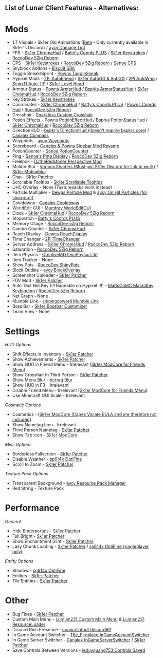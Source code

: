 ## List of Lunar Client Features - Alternatives:

# Mods
- 1.7 Visuals - Sk1er Old Animations ([Beta](https://sk1er.club/beta) - Only currently available in Sk1er's Discord) / [aycy Damage Tint](https://hypixel.net/threads/forge-1-8-9-damage-tint-v2-0.2008597/)
- FPS - [Sk1er ChromaHud](https://sk1er.club/mods/ChromaHUD) / [Batty's Coords PLUS](https://www.curseforge.com/minecraft/mc-mods/batty-ui/files/2272073) / [Sk1er Keystrokes](https://sk1er.club/mods/keystrokesmod) / [RoccoDev 5Zig Reborn](https://5zigreborn.eu/)
- CPS - [Sk1er Keystrokes](https://sk1er.club/mods/keystrokesmod) / [RoccoDev 5Zig Reborn](https://5zigreborn.eu/) / [Senoe CPS](https://ofpyt.weebly.com/189-chroma-cpsmod-20-release.html)
- Skyblock Addons - [Biscuit SBA](https://biscuit.codes/mods/skyblockaddons/downloadversion/?v=latest)
- Toggle Sneak/Sprint - [Powns ToggleSneak](https://download.powns.dev/togglesneak189)
- Hypixel Mods - [2Pi AutoFriend](https://2pi.pw/mods/autofriend) / [Sk1er AutoGG & AntiGG](https://sk1er.club/mods/autogg) / [2Pi AutoWho](https://2pi.pw/mods/autowho) / [Semx11 Auto TIP](https://autotip.pro/download) / [Sk1er Level Head](https://www.sk1er.club/mods/level_head)
- Armour Status - [Powns ArmorHud](https://download.powns.dev/armorhud189) / [Bsprks ArmorStatusHud](https://hypixel.net/threads/bspkrs-mods-for-1-8-9-forge.1207968/) / [Sk1er ChromaHud](https://sk1er.club/mods/ChromaHUD) / [RoccoDev 5Zig Reborn](https://5zigreborn.eu/)
- Key Strokes - [Sk1er Keystrokes](https://sk1er.club/mods/keystrokesmod)
- Coordinates - [Sk1er ChromaHud](https://sk1er.club/mods/ChromaHUD) / [Batty's Coords PLUS](https://www.curseforge.com/minecraft/mc-mods/batty-ui/files/2272073) / [Powns Coords Hud](https://download.powns.dev/coordsmod189) / [RoccoDev 5Zig Reborn](https://5zigreborn.eu/)
- Crosshair - [Sparkless Custom Crosshair](https://www.curseforge.com/minecraft/mc-mods/custom-crosshair-mod/files/2304056)
- Potion Effects - [Powns PotionEffectHud](http://www.mediafire.com/file/pas0pju90s98r6o/%255B1.8.9%255D_Powns%2527_PotionEffect_HUD_-_1.0.jar/file) / [Bsprks PotionStatusHud](https://hypixel.net/threads/bspkrs-mods-for-1-8-9-forge.1207968/) / [Sk1er ChromaHud](https://sk1er.club/mods/ChromaHUD) / [RoccoDev 5Zig Reborn](https://5zigreborn.eu/)
- DirectionHUD - [bspkr's DirectionHud (doesn't require bspkrs core)](https://github.com/ReflxctionDev/bspkrsCore/releases/tag/1.24) / [Canalex Compass](https://www.youtube.com/watch?v=Anwxqk2EAlE)
- Waypoints - [aycy Waypoints](https://www.youtube.com/watch?v=5jq5tXqwDTM)
- Scoreboard - [Canelex & Powns Sidebar Mod Revamp](https://www.youtube.com/watch?v=cn9VvT43yRs)
- PotionCounter - [Senoe PotionCounter](https://www.youtube.com/watch?v=7iYeYK2CGDo)
- Ping - [Senoe's Ping Display](https://www.youtube.com/watch?v=NAsefZXZbHQ) / [RoccoDev 5Zig Reborn](https://5zigreborn.eu/)
- Freelook - [DJtheRedstoner Perspective Mod](https://github.com/DJtheRedstoner/PerspectiveModv4/releases/)
- Motion Blur - [Various Shaders (Must join Sk1er Discord for link to work)](https://canary.discordapp.com/channels/411619823445999637/411620521382510592/702326988228263936) / [Sk1er Motionblur](https://sk1er.club/mods/motionblurmod)
- Chat - [Sk1er Patcher](https://sk1er.club/mods/patcher)
- Scrollable Tooltips - [Sk1er Scrollable Tooltips](https://www.sk1er.club/mods/text_overflow_scroll)
- UHC Overlay - None (Texturepacks work instead)
- Particle Multiplier - [Dewgs Particle Mod](https://www.youtube.com/watch?v=Um67Ca7gfn4&t=1s) & [aycy On Hit Particles (for sharp/crit)](https://youtu.be/0PPR_t-qyfw)
- Cooldowns - [Canalex Cooldowns](https://www.youtube.com/watch?v=if1t-gO2yfc)
- WorldEdit CUI - [Mumfrey WorldEditCUI](https://www.curseforge.com/minecraft/mc-mods/worldeditcui/files/2352911)
- Clock - [Sk1er ChromaHud](https://sk1er.club/mods/ChromaHUD) / [RoccoDev 5Zig Reborn](https://5zigreborn.eu/)
- Stopwatch - [Batty's Coords PLUS](https://www.curseforge.com/minecraft/mc-mods/batty-ui/files/2272073)
- Memory Usage - [RoccoDev 5Zig Reborn](https://5zigreborn.eu/)
- Combo Counter - [Sk1er ChromaHud](https://sk1er.club/mods/ChromaHUD)
- Reach Display - [Dewgs ReachDisplay](https://www.youtube.com/watch?v=myQKoGnCjxY)
- Time Changer - [2Pi TimeChanger](https://2pi.pw/mods/timechanger)
- Server Address - [Sk1er ChromaHud](https://sk1er.club/mods/ChromaHUD) / [RoccoDev 5Zig Reborn](https://5zigreborn.eu/)
- Saturation - [RoccoDev 5Zig Reborn](https://5zigreborn.eu/)
- Item Physics - [CreativeMD ItemPhysic Lite](https://www.curseforge.com/minecraft/mc-mods/itemphysic-lite/files/2439695)
- Item Tracker - None
- Shiny Pots - [RoccoDev ShinyPots](https://github.com/RoccoDev/ShinyPots-1.8/releases/tag/1.5)
- Block Outline - [aycy BlockOverlay](https://hypixel.net/threads/forge-1-8-9-block-overlay-v4-0-3.1417995/)
- Screenshot Uploader - [Sk1er Patcher](https://sk1er.club/mods/patcher)
- FOV Mod - [Sk1er Patcher](https://sk1er.club/mods/patcher)
- Auto Text Hot Key (!!! Bannable on Hypixel !!!) - [MattsOnMC MacroKey Keybinding](https://www.curseforge.com/minecraft/mc-mods/macrokey-keybinding/files/2659839) / [RoccoDev 5Zig Reborn](https://5zigreborn.eu/)
- Net Graph - None
- Mumble Link - [snipingcoward Mumble Link](https://www.curseforge.com/minecraft/mc-mods/mumblelink/files/2327154)
- Boss Bar - [Sk1er Bossbar Customizer](https://sk1er.club/mods/bossbar_customizer)
- Team View - None

# Settings
_HUD Options_
- Shift Effects in Inventory - [Sk1er Patcher](https://sk1er.club/mods/patcher)
- Show Achievements - [Sk1er Patcher](https://sk1er.club/mods/patcher)
- Show HUD in Friend Menu - Irrelevant ([Sk1er ModCore for Friends Menu](https://sk1er.club/modcore))
- Show Crosshair in Third Person - [Sk1er Patcher](https://sk1er.club/mods/patcher)
- Show Menu Blur - [tterrag Blur](https://www.curseforge.com/minecraft/mc-mods/blur/files/2665186)
- Show HUD in F3 - Irrelevant 
- Disable Friend Menu - Irrelevant ([Sk1er ModCore for Friends Menu](https://sk1er.club/modcore))
- Use Minecraft GUI Scale - Irrelevant

_Cosmetic Options_
- Cosmetics - ([Sk1er ModCore (Capes Violate EULA and are therefore not included)](https://sk1er.club/modcore)
- Show Nametag Icon - Irrelevant
- Third Person Nametag - [Sk1er Patcher](https://sk1er.club/mods/patcher)
- Show Tab Icon - [Sk1er ModCore](https://sk1er.club/modcore)

_Misc Options_
- Borderless Fullscreen - [Sk1er Patcher](https://sk1er.club/mods/patcher)
- Disable Weather - [sp614x OptiFine](https://optifine.net/adloadx?f=preview_OptiFine_1.8.9_HD_U_M5_pre2.jar)
- Scroll to Zoom - [Sk1er Patcher](https://sk1er.club/mods/patcher)

_Texture Pack Options_
- Transparent Background - [aycy Resource Pack Manager](https://www.youtube.com/watch?v=OQZFWrrEcYM)
- Red String - Texture Pack

# Performance
_General_
- Hide Enderportals - [Sk1er Patcher](https://sk1er.club/mods/patcher)
- Full Bright - [Sk1er Patcher](https://sk1er.club/mods/patcher)
- Show Enchantment Glint - [Sk1er Patcher](https://sk1er.club/mods/patcher)
- Lazy Chunk Loading - [Sk1er Patcher](https://sk1er.club/mods/patcher) / [sp614x OptiFine (singleplayer only)](https://optifine.net/adloadx?f=preview_OptiFine_1.8.9_HD_U_M5_pre2.jar)

_Entity Options_
- Shadow - [sp614x OptiFine](https://optifine.net/adloadx?f=preview_OptiFine_1.8.9_HD_U_M5_pre2.jar)
- Entities - [Sk1er Patcher](https://sk1er.club/mods/patcher)
- Tile Entities - [Sk1er Patcher](https://sk1er.club/mods/patcher)

# Other
- Bug Fixes - [Sk1er Patcher](https://sk1er.club/mods/patcher)
- Custom Main Menu - [Lumien231 Custom Main Menu](https://www.curseforge.com/minecraft/mc-mods/custom-main-menu/files/2280558) & [Lumien231 ResourceLoader](https://www.curseforge.com/minecraft/mc-mods/resource-loader/files/2271089)
- Discord Rich Presence - [connorlinfoot DiscordRP](https://hypixel.net/threads/forge-1-8-9-discordrp-rich-presence-for-minecraft-hypixel.1573606/)
- In Game Account Switcher - [The_Fireplace InGameAccountSwitcher](https://www.curseforge.com/minecraft/mc-mods/in-game-account-switcher/files/2363885)
- In Game Server Switcher - [Canalex InGameServerSwitcher](https://www.youtube.com/watch?v=04EangMQd7I) / [Sk1er Patcher](https://sk1er.club/mods/patcher)
- Save Controls Between Versions - [leduyquang753 Controls Saved](https://hypixel.net/threads/forge-1-8-9-controls-saved-%E2%80%93-save-controls-as-presets.2010689/)
